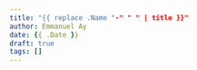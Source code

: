 ```yaml
---
title: "{{ replace .Name "-" " " | title }}"
author: Emmanuel Ay
date: {{ .Date }}
draft: true
tags: []
---
```

